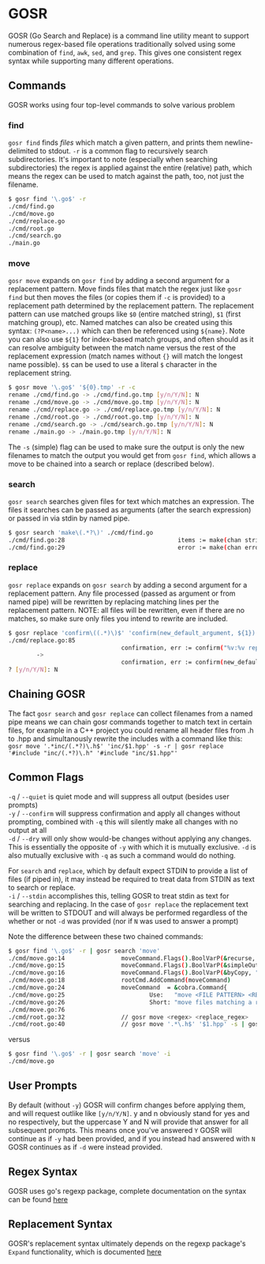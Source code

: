 # GOSR

GOSR (Go Search and Replace) is a command line utility meant to support numerous regex-based file operations traditionally solved using some combination of `find`, `awk`, `sed`, and `grep`. This gives one consistent regex syntax while supporting many different operations.

## Commands

GOSR works using four top-level commands to solve various problem

### find

`gosr find` finds _files_ which match a given pattern, and prints them newline-delimited to stdout. `-r` is a common flag to recursively search subdirectories. It's important to note (especially when searching subdirectories) the regex is applied against the entire (relative) path, which means the regex can be used to match against the path, too, not just the filename.

```bash
$ gosr find '\.go$' -r
./cmd/find.go
./cmd/move.go
./cmd/replace.go
./cmd/root.go
./cmd/search.go
./main.go
```

### move

`gosr move` expands on `gosr find` by adding a second argument for a replacement pattern. Move finds files that match the regex just like `gosr find` but then moves the files (or copies them if `-c` is provided) to a replacement path determined by the replacement pattern. The replacement pattern can use matched groups like `$0` (entire matched string), `$1` (first matching group), etc. Named matches can also be created using this syntax: `(?P<name>...)` which can then be referenced using `${name}`. Note you can also use `${1}` for index-based match groups, and often should as it can resolve ambiguity between the match name versus the rest of the replacement expression (match names without `{}` will match the longest name possible). `$$` can be used to use a literal `$` character in the replacement string.

```bash
$ gosr move '\.go$' '${0}.tmp' -r -c
rename ./cmd/find.go -> ./cmd/find.go.tmp [y/n/Y/N]: N
rename ./cmd/move.go -> ./cmd/move.go.tmp [y/n/Y/N]: N
rename ./cmd/replace.go -> ./cmd/replace.go.tmp [y/n/Y/N]: N
rename ./cmd/root.go -> ./cmd/root.go.tmp [y/n/Y/N]: N
rename ./cmd/search.go -> ./cmd/search.go.tmp [y/n/Y/N]: N
rename ./main.go -> ./main.go.tmp [y/n/Y/N]: N
```

The `-s` (simple) flag can be used to make sure the output is only the new filenames to match the output you would get from `gosr find`, which allows a move to be chained into a search or replace (described below).

### search

`gosr search` searches given files for text which matches an expression. The files it searches can be passed as arguments (after the search expression) or passed in via stdin by named pipe.

```bash
$ gosr search 'make\(.*?\)' ./cmd/find.go
./cmd/find.go:28                                items := make(chan string)
./cmd/find.go:29                                error := make(chan error, 1) // buffered so the error can wait until we're done processing data
```

### replace

`gosr replace` expands on `gosr search` by adding a second argument for a replacement pattern. Any file processed (passed as argument or from named pipe) will be rewritten by replacing matching lines per the replacement pattern. NOTE: all files will be rewritten, even if there are no matches, so make sure only files you intend to rewrite are included.

```bash
$ gosr replace 'confirm\((.*)\)$' 'confirm(new_default_argument, ${1})' ./cmd/replace.go 
./cmd/replace.go:85
                                confirmation, err := confirm("%v:%v replace\n\t%v\n\t->\n\t%v\n?", path, lineNum, line, newLine)
        ->
                                confirmation, err := confirm(new_default_argument, "%v:%v replace\n\t%v\n\t->\n\t%v\n?", path, lineNum, line, newLine)
? [y/n/Y/N]: N
```

## Chaining GOSR

The fact `gosr search` and `gosr replace` can collect filenames from a named pipe means we can chain gosr commands together to match text in certain files, for example in a C++ project you could rename all header files from .h to .hpp and simultanously rewrite the includes with a command like this:
`gosr move '.*inc/(.*?)\.h$' 'inc/$1.hpp' -s -r | gosr replace '#include "inc/(.*?)\.h" '#include "inc/$1.hpp"'`

## Common Flags

`-q` / `--quiet` is quiet mode and will suppress all output (besides user prompts)  
`-y` / `--confirm` will suppress confirmation and apply all changes without prompting, combined with `-q` this will silently make all changes with no output at all  
`-d` / `--dry` will only show would-be changes without applying any changes. This is essentially the opposite of `-y` with which it is mutually exclusive. `-d` is also mutually exclusive with `-q` as such a command would do nothing.  

For `search` and `replace`, which by default expect STDIN to provide a list of files (if piped in), it may instead be required to treat data from STDIN as text to search or replace.  
`-i` / `--stdin` accomplishes this, telling GOSR to treat stdin as text for searching and replacing. In the case of `gosr replace` the replacement text will be written to STDOUT and will always be performed regardless of the whether or not `-d` was provided (nor if `N` was used to answer a prompt)  

Note the difference between these two chained commands:

```bash
$ gosr find '\.go$' -r | gosr search 'move'
./cmd/move.go:14                moveCommand.Flags().BoolVarP(&recurse, "recursive", "r", false, "Search for matching files recursively in subdirectories")
./cmd/move.go:15                moveCommand.Flags().BoolVarP(&simpleOutput, "simple", "s", false, "Simple output - omit original filenames, implies --confirm. This allows chaining a move into another command like search or replace")
./cmd/move.go:16                moveCommand.Flags().BoolVarP(&byCopy, "copy", "c", false, "Copy files to destination instead of moving")
./cmd/move.go:18                rootCmd.AddCommand(moveCommand)
./cmd/move.go:24                moveCommand  = &cobra.Command{
./cmd/move.go:25                        Use:   "move <FILE PATTERN> <REPLACEMENT PATTERN>",
./cmd/move.go:26                        Short: "move files matching a regex pattern to a new replaced filepath",
./cmd/move.go:76                                                        // now move/copy the actual file
./cmd/root.go:32                // gosr move <regex> <replace_regex>
./cmd/root.go:40                // gosr move '.*\.h$' '$1.hpp' -s | gosr search '#include ".*?\.h" '#include "$1.hpp"'
```

versus

```bash
$ gosr find '\.go$' -r | gosr search 'move' -i
./cmd/move.go
```

## User Prompts

By default (without `-y`) GOSR will confirm changes before applying them, and will request outlike like `[y/n/Y/N]`. y and n obviously stand for yes and no respectively, but the uppercase Y and N will provide that answer for all subsequent prompts. This means once you've answered `Y` GOSR will continue as if `-y` had been provided, and if you instead had answered with `N` GOSR continues as if `-d` were instead provided.

## Regex Syntax

GOSR uses go's regexp package, complete documentation on the syntax can be found [here](https://github.com/google/re2/wiki/Syntax)

## Replacement Syntax

GOSR's replacement syntax ultimately depends on the regexp package's `Expand` functionality, which is documented [here](https://pkg.go.dev/regexp#Regexp.Expand)